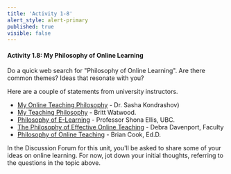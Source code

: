 ```yaml
---
title: 'Activity 1-8'
alert_style: alert-primary
published: true
visible: false
---
```


#### Activity 1.8: My Philosophy of Online Learning

Do a quick web search for "Philosophy of Online Learning".  Are there common themes?  Ideas that resonate with you?

Here are a couple of statements from university instructors.
- [My Online Teaching Philosophy](https://krasun.ca/my-online-philosophy/) - Dr. Sasha Kondrashov)
- [My Teaching Philosophy](https://bwatwood.edublogs.org/2011/06/15/my-teaching-philosophy/) - Britt Watwood.
- [Philosophy of E-Learning](https://blogs.ubc.ca/shonaellis/philosophy-of-e-learning/) - Professor Shona Ellis, UBC.
- [The Philosophy of Effective Online Teaching](https://cla.purdue.edu/academic/communication/graduate/online/philosophy-of-effective-online-teaching.html) - Debra Davenport, Faculty
- [Philosophy of Online Teaching](https://briancookeducator.wordpress.com/about-me/philosophy-of-online-teaching/) - Brian Cook, Ed.D.


In the Discussion Forum for this unit, you'll be asked to share some of your ideas on online learning.  For now, jot down your initial thoughts, referring to the questions in the topic above.
